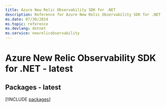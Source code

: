 ```yaml
---
title: Azure New Relic Observability SDK for .NET
description: Reference for Azure New Relic Observability SDK for .NET
ms.date: 07/30/2024
ms.topic: reference
ms.devlang: dotnet
ms.service: newrelicobservability
---
```

# Azure New Relic Observability SDK for .NET - latest
## Packages - latest
[!INCLUDE [packages](new-relic-observability-index.md)]